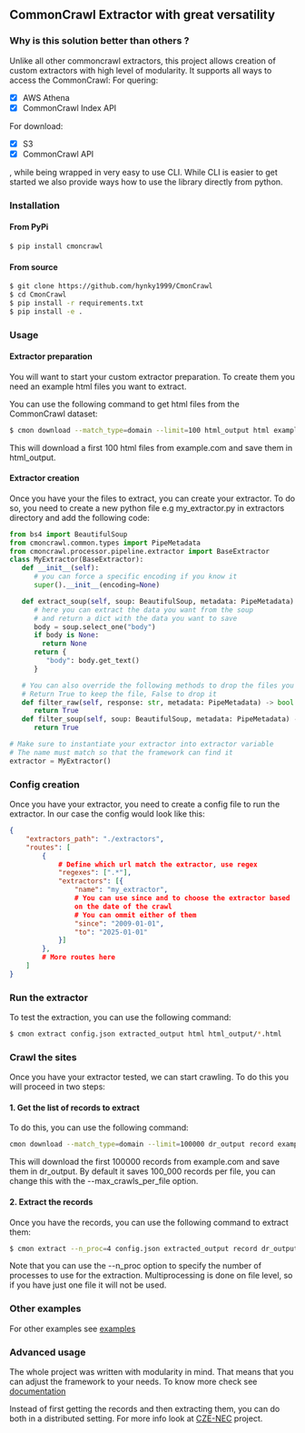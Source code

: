 ## CommonCrawl Extractor with great versatility

### Why is this solution better than others ?
Unlike all other commoncrawl extractors, this project allows creation of custom extractors with high level of modularity.
It supports all ways to access the CommonCrawl:
For quering:
- [x] AWS Athena
- [x] CommonCrawl Index API

For download:
- [x] S3
- [x] CommonCrawl API

, while being wrapped in very easy to use CLI. While CLI is easier to get started we also provide ways how to use the library
directly from python.

### Installation
#### From PyPi
```bash
$ pip install cmoncrawl
```
#### From source
```bash
$ git clone https://github.com/hynky1999/CmonCrawl
$ cd CmonCrawl
$ pip install -r requirements.txt
$ pip install -e .
```

### Usage

#### Extractor preparation
You will want to start your custom extractor preparation.
To create them you need an example html files you want to extract.

You can use the following command to get html files from the CommonCrawl dataset:

```bash
$ cmon download --match_type=domain --limit=100 html_output html example.com
```
This will download a first 100 html files from example.com and save them in html_output.


#### Extractor creation
Once you have your the files to extract, you can create your extractor.
To do so, you need to create a new python file e.g my_extractor.py in extractors directory and add the following code:

```python
from bs4 import BeautifulSoup
from cmoncrawl.common.types import PipeMetadata
from cmoncrawl.processor.pipeline.extractor import BaseExtractor
class MyExtractor(BaseExtractor):
   def __init__(self):
      # you can force a specific encoding if you know it
      super().__init__(encoding=None)

   def extract_soup(self, soup: BeautifulSoup, metadata: PipeMetadata):
      # here you can extract the data you want from the soup
      # and return a dict with the data you want to save
      body = soup.select_one("body")
      if body is None:
        return None
      return {
         "body": body.get_text()
      }

   # You can also override the following methods to drop the files you don't want to extracti
   # Return True to keep the file, False to drop it
   def filter_raw(self, response: str, metadata: PipeMetadata) -> bool:
      return True
   def filter_soup(self, soup: BeautifulSoup, metadata: PipeMetadata) -> bool:
      return True

# Make sure to instantiate your extractor into extractor variable
# The name must match so that the framework can find it
extractor = MyExtractor()
```

### Config creation
Once you have your extractor, you need to create a config file to run the extractor.
In our case the config would look like this:

```json
{
    "extractors_path": "./extractors",
    "routes": [
        {
            # Define which url match the extractor, use regex
            "regexes": [".*"],
            "extractors": [{
                "name": "my_extractor",
                # You can use since and to choose the extractor based
                on the date of the crawl
                # You can ommit either of them
                "since": "2009-01-01",
                "to": "2025-01-01"
            }]
        },
        # More routes here
    ]
}
```

### Run the extractor
To test the extraction, you can use the following command:

```bash
$ cmon extract config.json extracted_output html html_output/*.html
```

### Crawl the sites
Once you have your extractor tested, we can start crawling.
To do this you will proceed in two steps:

#### 1. Get the list of records to extract
To do this, you can use the following command:

```bash
cmon download --match_type=domain --limit=100000 dr_output record example.com
```

This will download the first 100000 records from example.com and save them in dr_output. By default it saves 100_000 records per file, you can change this with the --max_crawls_per_file option.

#### 2. Extract the records
Once you have the records, you can use the following command to extract them:

```bash
$ cmon extract --n_proc=4 config.json extracted_output record dr_output/*.jsonl
```

Note that you can use the --n_proc option to specify the number of processes to use for the extraction. Multiprocessing is done on file level, so if you have just one file it will not be used.

### Other examples
For other examples see [examples](https://github.com/hynky1999/CmonCrawl/tree/main/examples)
### Advanced usage
The whole project was written with modularity in mind. That means that you
can adjust the framework to your needs. To know more check  see [documentation](https://hynky1999.github.io/CmonCrawl/)

Instead of first getting the records and then extracting them, you can do both in a distributed setting. For more info look at [CZE-NEC](https://github.com/hynky1999/Czech-News-Classification-dataset) project.
